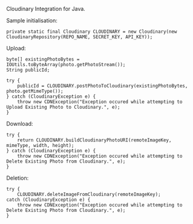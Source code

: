 Cloudinary Integration for Java.  

Sample initialisation:

	private static final Cloudinary CLOUDINARY = new Cloudinary(new CloudinaryRepository(REPO_NAME, SECRET_KEY, API_KEY));

Upload:

	byte[] existingPhotoBytes = IOUtils.toByteArray(photo.getPhotoStream());
	String publicId;

	try {
		publicId = CLOUDINARY.postPhotoToCloudinary(existingPhotoBytes, photo.getMimeType());
	} catch (CloudinaryException e) {
		throw new CDNException("Exception occured while attempting to Upload Existing Photo to Cloudinary.", e);
	}

Download:

	try {
		return CLOUDINARY.buildCloudinaryPhotoURI(remoteImageKey, mimeType, width, height);
	} catch (CloudinaryException e) {
		throw new CDNException("Exception occured while attempting to Delete Existing Photo from Cloudinary.", e);
	}

Deletion:

	try {
		CLOUDINARY.deleteImageFromCloudinary(remoteImageKey);
	catch (CloudinaryException e) {
		throw new CDNException("Exception occured while attempting to Delete Existing Photo from Cloudinary.", e);
	}


